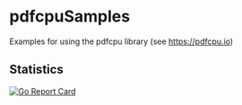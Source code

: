 # pdfcpuSamples
Examples for using the pdfcpu library (see https://pdfcpu.io)

## Statistics

[![Go Report Card](https://goreportcard.com/badge/github.com/gernotstarke/pdfcpuSamples)](https://goreportcard.com/report/github.com/gernotstarke/pdfcpuSamples)